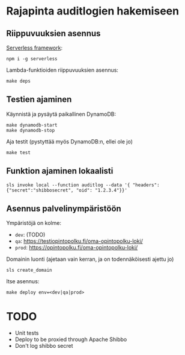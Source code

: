 # Rajapinta auditlogien hakemiseen

## Riippuvuuksien asennus

[Serverless framework](https://serverless.com/):

``` shell
npm i -g serverless
```

Lambda-funktioiden riippuvuuksien asennus:

``` shell
make deps
```

## Testien ajaminen

Käynnistä ja pysäytä paikallinen DynamoDB:

``` shell
make dynamodb-start
make dynamodb-stop
```

Aja testit (pystyttää myös DynamoDB:n, ellei ole jo)

``` shell
make test
```

## Funktion ajaminen lokaalisti

``` shell
sls invoke local --function auditlog --data '{ "headers": {"secret":"shibbosecret", "oid": "1.2.3.4"}}'
```

## Asennus palvelinympäristöön

Ympäristöjä on kolme:

- `dev`: (TODO)
- `qa`: https://testiopintopolku.fi/oma-opintopolku-loki/
- `prod`: https://opintopolku.fi/oma-opintopolku-loki/

Domainin luonti (ajetaan vain kerran, ja on todennäköisesti ajettu jo)

``` shell
sls create_domain
```

Itse asennus:

``` shell
make deploy env=<dev|qa|prod>
```

# TODO

   * Unit tests
   * Deploy to be proxied through Apache Shibbo
   * Don't log shibbo secret

